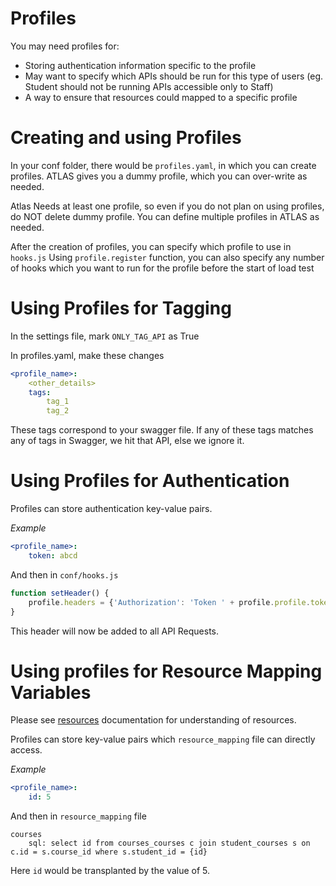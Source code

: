 Profiles
=====

You may need profiles for:
- Storing authentication information specific to the profile
- May want to specify which APIs should be run for this type of users (eg. Student should not be running APIs accessible only to Staff)
- A way to ensure that resources could mapped to a specific profile


Creating and using Profiles
=======
In your conf folder, there would be `profiles.yaml`, in which you can create profiles.
ATLAS gives you a dummy profile, which you can over-write as needed.


Atlas Needs at least one profile, so even if you do not plan on using profiles, do NOT delete dummy profile.
You can define multiple profiles in ATLAS as needed.


After the creation of profiles, you can specify which profile to use in `hooks.js`
Using `profile.register` function, you can also specify any number of hooks which you want to run for the profile before the start of load test


Using Profiles for Tagging
==========================

In the settings file, mark `ONLY_TAG_API` as True

In profiles.yaml, make these changes
```yaml
<profile_name>:
    <other_details>
    tags:
        tag_1
        tag_2
```

These tags correspond to your swagger file.
If any of these tags matches any of tags in Swagger, we hit that API, else we ignore it.


Using Profiles for Authentication
=================================

Profiles can store authentication key-value pairs.

*Example*
```yaml
<profile_name>:
    token: abcd
```

And then in `conf/hooks.js`
```js
function setHeader() {
    profile.headers = {'Authorization': 'Token ' + profile.profile.token};
}
```

This header will now be added to all API Requests.


Using profiles for Resource Mapping Variables
=============================================

Please see [resources](resources.md) documentation for understanding of resources.

Profiles can store key-value pairs which `resource_mapping` file can directly access.

*Example*
```yaml
<profile_name>:
    id: 5
```

And then in `resource_mapping` file
```
courses
    sql: select id from courses_courses c join student_courses s on c.id = s.course_id where s.student_id = {id}
```

Here `id` would be transplanted by the value of 5.
